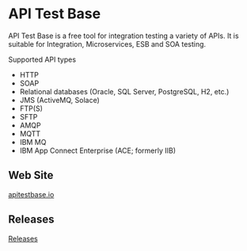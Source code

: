 # API Test Base
API Test Base is a free tool for integration testing a variety of APIs. It is suitable for Integration, Microservices, ESB and SOA testing.

Supported API types
* HTTP
* SOAP
* Relational databases (Oracle, SQL Server, PostgreSQL, H2, etc.)
* JMS (ActiveMQ, Solace)
* FTP(S)
* SFTP
* AMQP
* MQTT
* IBM MQ
* IBM App Connect Enterprise (ACE; formerly IIB)
## Web Site
[apitestbase.io](https://apitestbase.io)
## Releases
[Releases](https://github.com/apitestbase/apitestbase-release/releases)
